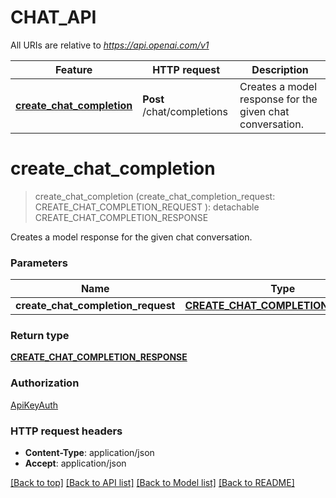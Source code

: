 # CHAT_API

All URIs are relative to *https://api.openai.com/v1*

Feature | HTTP request | Description
------------- | ------------- | -------------
[**create_chat_completion**](CHAT_API.md#create_chat_completion) | **Post** /chat/completions | Creates a model response for the given chat conversation.


# **create_chat_completion**
> create_chat_completion (create_chat_completion_request: CREATE_CHAT_COMPLETION_REQUEST ): detachable CREATE_CHAT_COMPLETION_RESPONSE


Creates a model response for the given chat conversation.


### Parameters

Name | Type | Description  | Notes
------------- | ------------- | ------------- | -------------
 **create_chat_completion_request** | [**CREATE_CHAT_COMPLETION_REQUEST**](CREATE_CHAT_COMPLETION_REQUEST.md)|  | 

### Return type

[**CREATE_CHAT_COMPLETION_RESPONSE**](CreateChatCompletionResponse.md)

### Authorization

[ApiKeyAuth](../README.md#ApiKeyAuth)

### HTTP request headers

 - **Content-Type**: application/json
 - **Accept**: application/json

[[Back to top]](#) [[Back to API list]](../README.md#documentation-for-api-endpoints) [[Back to Model list]](../README.md#documentation-for-models) [[Back to README]](../README.md)

